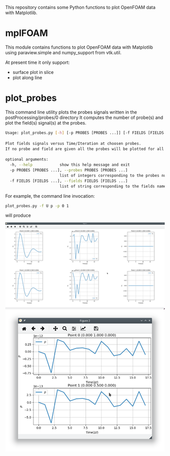 This repository contains some Python functions to plot OpenFOAM data with Matplotlib.

mplFOAM
=======

This module contains functions to plot OpenFOAM data with Matplotlib using paraview.simple and numpy_support from vtk.util.

At present time it only support:
* surface plot in slice
* plot along line

plot_probes
===========

This command line utility plots the probes signals written in the postProcessing/probes/0 directory
It computes the number of probe(s) and plot the field(s) signal(s) at the probes.

```bash
Usage: plot_probes.py [-h] [-p PROBES [PROBES ...]] [-f FIELDS [FIELDS ...]]

Plot fields signals versus Time/Iteration at choosen probes. 
If no probe and field are given all the probes will be plotted for all the fields.

optional arguments:
  -h, --help            show this help message and exit
  -p PROBES [PROBES ...], --probes PROBES [PROBES ...]
                        list of integers corresponding to the probes numbers
  -f FIELDS [FIELDS ...], --fields FIELDS [FIELDS ...]
                        list of string corresponding to the fields names
```

For example, the command line invocation:
```bash
plot_probes.py -f U p -p 0 1
```
will produce

![U field signals](/screenshots/U_field_probes-0-1.png)
![p field signals](/screenshots/p_field_probes-0-1.png)
